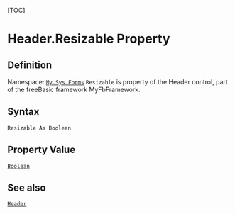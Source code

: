 [TOC]
# Header.Resizable Property

## Definition
Namespace: [`My.Sys.Forms`](My.Sys.Forms.md)
`Resizable` is property of the Header control, part of the freeBasic framework MyFbFramework.
## Syntax
```freeBasic
Resizable As Boolean
```
## Property Value
[`Boolean`]("https://www.freebasic.net/wiki/KeyPgBoolean")
## See also
[`Header`](Header.md)

